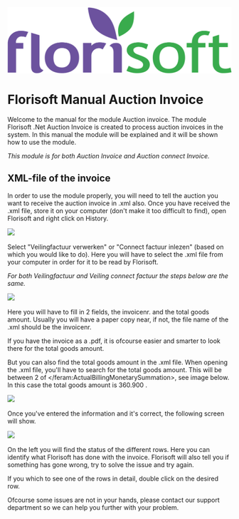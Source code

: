 <img src="../../fslogo.png"/>

# Florisoft Manual Auction Invoice

Welcome to the manual for the module Auction invoice. The module Florisoft .Net Auction Invoice is created to process auction invoices in the system. In this manual the module will be explained and it will be shown how to use the module.

*This module is for both Auction Invoice and Auction connect Invoice.*

## XML-file of the invoice
In order to use the module properly, you will need to tell the auction you want to receive the auction invoice in .xml also.
Once you have received the .xml file, store it on your computer (don't make it too difficult to find), open Florisoft and right click on History.

<img src=".Veilingfactuur Manual/media/image2.png" />

Select "Veilingfactuur verwerken" or "Connect factuur inlezen" (based on which you would like to do).
Here you will have to select the .xml file from your computer in order for it to be read by Florisoft.

*For both Veilingfactuur and Veiling connect factuur the steps below are the same.*

<img src=".Veilingfactuur Manual/media/image3.png" />

Here you will have to fill in 2 fields, the invoicenr. and the total goods amount. Usually you will have a paper copy near, if not, the file name of the .xml should be the invoicenr. 

If you have the invoice as a .pdf, it is ofcourse easier and smarter to look there for the total goods amount.

But you can also find the total goods amount in the .xml file. When opening the .xml file, you'll have to search for the total goods amount. This will be between 2 of </feram:ActualBillingMonetarySummation>, see image below. In this case the total goods amount is 360.900 .

<img src=".Veilingfactuur Manual/media/image4.png" />

Once you've entered the information and it's correct, the following screen will show.

<img src=".Veilingfactuur Manual/media/image5.png" />

On the left you will find the status of the different rows. Here you can identify what Florisoft has done with the invoice. Florisoft will also tell you if something has gone wrong, try to solve the issue and try again.

If you which to see one of the rows in detail, double click on the desired row.

Ofcourse some issues are not in your hands, please contact our support department so we can help you further with your problem.